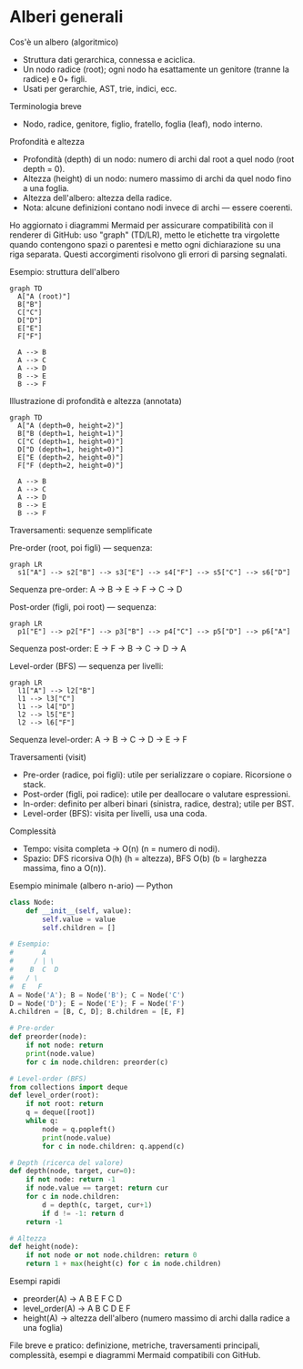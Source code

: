 # Alberi generali

Cos'è un albero (algoritmico)
- Struttura dati gerarchica, connessa e aciclica.
- Un nodo radice (root); ogni nodo ha esattamente un genitore (tranne la radice) e 0+ figli.
- Usati per gerarchie, AST, trie, indici, ecc.

Terminologia breve
- Nodo, radice, genitore, figlio, fratello, foglia (leaf), nodo interno.

Profondità e altezza
- Profondità (depth) di un nodo: numero di archi dal root a quel nodo (root depth = 0).
- Altezza (height) di un nodo: numero massimo di archi da quel nodo fino a una foglia.
- Altezza dell'albero: altezza della radice.
- Nota: alcune definizioni contano nodi invece di archi — essere coerenti.

Ho aggiornato i diagrammi Mermaid per assicurare compatibilità con il renderer di GitHub: uso "graph" (TD/LR), metto le etichette tra virgolette quando contengono spazi o parentesi e metto ogni dichiarazione su una riga separata. Questi accorgimenti risolvono gli errori di parsing segnalati.

Esempio: struttura dell'albero
```mermaid
graph TD
  A["A (root)"]
  B["B"]
  C["C"]
  D["D"]
  E["E"]
  F["F"]

  A --> B
  A --> C
  A --> D
  B --> E
  B --> F
```

Illustrazione di profondità e altezza (annotata)
```mermaid
graph TD
  A["A (depth=0, height=2)"]
  B["B (depth=1, height=1)"]
  C["C (depth=1, height=0)"]
  D["D (depth=1, height=0)"]
  E["E (depth=2, height=0)"]
  F["F (depth=2, height=0)"]

  A --> B
  A --> C
  A --> D
  B --> E
  B --> F
```

Traversamenti: sequenze semplificate

Pre-order (root, poi figli) — sequenza:
```mermaid
graph LR
  s1["A"] --> s2["B"] --> s3["E"] --> s4["F"] --> s5["C"] --> s6["D"]
```
Sequenza pre-order: A → B → E → F → C → D

Post-order (figli, poi root) — sequenza:
```mermaid
graph LR
  p1["E"] --> p2["F"] --> p3["B"] --> p4["C"] --> p5["D"] --> p6["A"]
```
Sequenza post-order: E → F → B → C → D → A

Level-order (BFS) — sequenza per livelli:
```mermaid
graph LR
  l1["A"] --> l2["B"]
  l1 --> l3["C"]
  l1 --> l4["D"]
  l2 --> l5["E"]
  l2 --> l6["F"]
```
Sequenza level-order: A → B → C → D → E → F

Traversamenti (visit)
- Pre-order (radice, poi figli): utile per serializzare o copiare. Ricorsione o stack.
- Post-order (figli, poi radice): utile per deallocare o valutare espressioni.
- In-order: definito per alberi binari (sinistra, radice, destra); utile per BST.
- Level-order (BFS): visita per livelli, usa una coda.

Complessità
- Tempo: visita completa → O(n) (n = numero di nodi).
- Spazio: DFS ricorsiva O(h) (h = altezza), BFS O(b) (b = larghezza massima, fino a O(n)).

Esempio minimale (albero n-ario) — Python
```python
class Node:
    def __init__(self, value):
        self.value = value
        self.children = []

# Esempio:
#       A
#     / | \
#    B  C  D
#   / \
#  E   F
A = Node('A'); B = Node('B'); C = Node('C')
D = Node('D'); E = Node('E'); F = Node('F')
A.children = [B, C, D]; B.children = [E, F]

# Pre-order
def preorder(node):
    if not node: return
    print(node.value)
    for c in node.children: preorder(c)

# Level-order (BFS)
from collections import deque
def level_order(root):
    if not root: return
    q = deque([root])
    while q:
        node = q.popleft()
        print(node.value)
        for c in node.children: q.append(c)

# Depth (ricerca del valore)
def depth(node, target, cur=0):
    if not node: return -1
    if node.value == target: return cur
    for c in node.children:
        d = depth(c, target, cur+1)
        if d != -1: return d
    return -1

# Altezza
def height(node):
    if not node or not node.children: return 0
    return 1 + max(height(c) for c in node.children)
```

Esempi rapidi
- preorder(A) → A B E F C D
- level_order(A) → A B C D E F
- height(A) → altezza dell'albero (numero massimo di archi dalla radice a una foglia)

File breve e pratico: definizione, metriche, traversamenti principali, complessità, esempi e diagrammi Mermaid compatibili con GitHub.
